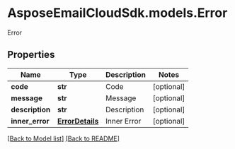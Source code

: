 # AsposeEmailCloudSdk.models.Error

Error

## Properties
Name | Type | Description | Notes
------------ | ------------- | ------------- | -------------
**code** |**str** |Code              |[optional] 
**message** |**str** |Message              |[optional] 
**description** |**str** |Description              |[optional] 
**inner_error** |[**ErrorDetails**](ErrorDetails.md) |Inner Error              |[optional] 




[[Back to Model list]](Models.md) [[Back to README]](README.md)

